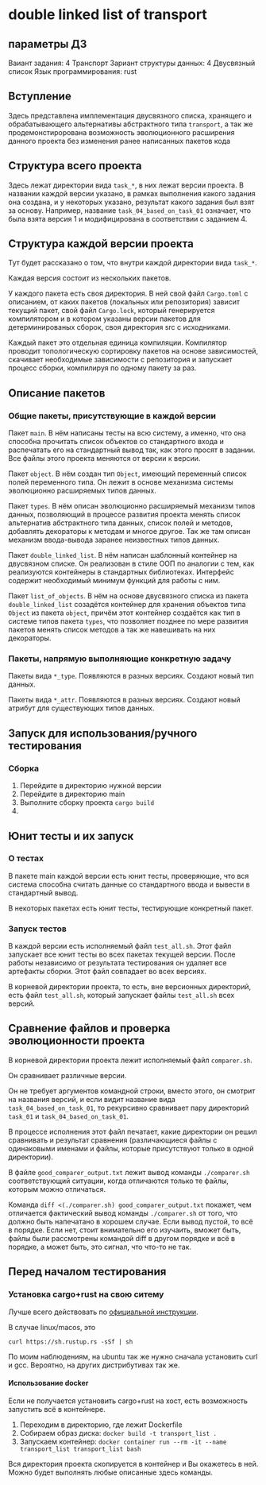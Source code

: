 # double linked list of transport

## параметры ДЗ

Ваиант задания: 4 Транспорт
Зариант структуры данных: 4 Двусвязный список
Язык программирования: rust

## Вступление

Здесь представлена имплементация двусвязного списка, хранящего и обрабатывающего альтернативы абстрактного типа `transport`, а так же продемонстирорована возможность эволюционного расширения данного проекта без изменения ранее написанных пакетов кода

## Структура всего проекта

Здесь лежат директории вида `task_*`, в них лежат версии проекта. В названии каждой версии указано, в рамках выполнения какого задания она создана, и у некоторых указано, результат какого задания был взят за основу. Например, название `task_04_based_on_task_01` означает, что была взята версия 1 и модифицирована в соответствии с заданием 4.

## Структура каждой версии проекта

Тут будет рассказано о том, что внутри каждой директории вида `task_*`.

Каждая версия состоит из нескольких пакетов.

У каждого пакета есть своя директория. В ней свой файл `Cargo.toml` с описанием, от каких пакетов (локальных или репозитория) зависит текущий пакет, свой файл `Cargo.lock`, который генерируется компилятором и в котором указаны версии пакетов для детерминированых сборок, своя директория src с исходниками.

Каждый пакет это отдельная единица компиляции. Компилятор проводит топологическую сортировку пакетов на основе зависимостей, скачивает необходимые зависимости с репозитория и запускает процесс сборки, компилируя по одному пакету за раз.

## Описание пакетов

### Общие пакеты, присутствующие в каждой версии

Пакет `main`. В нём написаны тесты на всю систему, а именно, что она способна прочитать список объектов со стандартного входа и распечатать его на стандартный вывод так, как этого просят в задании. Все файлы этого проекта меняются от версии к версии.

Пакет `object`. В нём создан тип `Object`, имеющий переменный список полей переменного типа. Он лежит в основе механизма системы эволюционно расширяемых типов данных.

Пакет `types`. В нём описан эволюционно расширяемый механизм типов данных, позволяющий в процессе развития проекта менять список альтернатив абстрактного типа данных, список полей и методов, добавлять декораторы к методам и многое другое. Так же там описан механизм ввода-вывода заранее неизвестных типов данных.

Пакет `double_linked_list`. В нём написан шаблонный контейнер на двусвязном списке. Он реализован в стиле ООП по аналогии с тем, как реализуются контейнеры в стандартных библиотеках. Интерфейс содержит необходимый минимум функций для работы с ним.

Пакет `list_of_objects`. В нём на основе двусвязного списка из пакета `double_linked_list` созадётся контейнер для хранения объектов типа `Object` из пакета `object`, причём этот контейнер создаётся как тип в системе типов пакета `types`, что позволяет позднее по мере развития пакетов менять список методов а так же навешивать на них декораторы.

### Пакеты, напрямую выполняющие конкретную задачу

Пакеты вида `*_type`. Появляются в разных версиях. Создают новый тип данных.

Пакеты вида `*_attr`. Появляются в разных версиях. Создают новый атрибут для существующих типов данных.

## Запуск для использования/ручного тестирования

### Сборка

1. Перейдите в директорию нужной версии
2. Перейдите в директорию main
3. Выполните сборку проекта `cargo build`
4. 

## Юнит тесты и их запуск

### О тестах 

В пакете main каждой версии есть юнит тесты, проверяющие, что вся система способна считать данные со стандартного ввода и вывести в стандартный вывод.

В некоторых пакетах есть юнит тесты, тестирующие конкретный пакет.

### Запуск тестов

В каждой версии есть исполняемый файл `test_all.sh`. Этот файл запускает все юнит тесты во всех пакетах текущей версии. После работы независимо от результата тестирования он удаляет все артефакты сборки. Этот файл совпадает во всех версиях.

В корневой директории проекта, то есть, вне версионных директорий, есть файл `test_all.sh`, который запускает файлы `test_all.sh` всех версий.

## Сравнение файлов и проверка эволюционности проекта

В корневой директории проекта лежит исполняемый файл `comparer.sh`.

Он сравнивает различные версии.

Он не требует аргументов командной строки, вместо этого, он смотрит на названия версий, и если видит название вида `task_04_based_on_task_01`, то рекурсивно сравнивает пару директорий `task_01` и `task_04_based_on_task_01`.

В процессе исполнения этот файл печатает, какие директории он решил сравнивать и результат сравнения (различающиеся файлы с одинаковыми именами и файлы, которые присутствуют только в одной директории).

В файле `good_comparer_output.txt` лежит вывод команды `./comparer.sh` соответствующий ситуации, когда отличаются только те файлы, которым можно отличаться.

Команда `diff <(./comparer.sh) good_comparer_output.txt` покажет, чем отличается фактический вывод команды `./comparer.sh` от того, что должно быть напечатано в хорошем случае. Если вывод пустой, то всё в порядке. Если нет, стоит внимательно его изучаить, вможет быть, файлы были рассмотрены командой diff в другом порядке и всё в порядке, а может быть, это сигнал, что что-то не так.

## Перед началом тестирования

### Установка cargo+rust на свою ситему

Лучше всего действовать по [официальной инструкции](https://doc.rust-lang.org/cargo/getting-started/installation.html).

В случае linux/macos, это

`curl https://sh.rustup.rs -sSf | sh`

По моим наблюдениям, на ubuntu так же нужно сначала установить curl и gcc. Вероятно, на других дистрибутивах так же.

#### Использование docker

Если не получается установить cargo+rust на хост, есть возможность запустить всё в контейнере.

1. Переходим в директорию, где лежит Dockerfile
2. Собираем образ диска: `docker build -t transport_list .`
3. Запускаем контейнер: `docker container run --rm -it --name transport_list transport_list bash`

Вся директория проекта скопируется в контейнер и Вы окажетесь в ней. Можно будет выполнять любые описанные здесь команды.